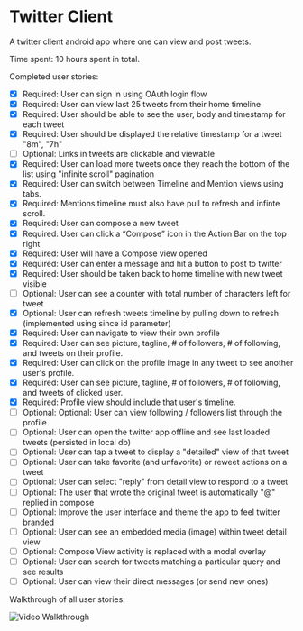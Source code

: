 # Twitter Client

A twitter client android app where one can view and post tweets.

Time spent: 10 hours spent in total.

Completed user stories:

 * [x] Required: User can sign in using OAuth login flow
 * [x] Required: User can view last 25 tweets from their home timeline
 * [x] Required: User should be able to see the user, body and timestamp for each tweet
 * [x] Required: User should be displayed the relative timestamp for a tweet "8m", "7h"
 * [ ] Optional: Links in tweets are clickable and viewable
 * [x] Required: User can load more tweets once they reach the bottom of the list using "infinite scroll" pagination
 * [x] Required: User can switch between Timeline and Mention views using tabs.
 * [x] Required: Mentions timeline must also have pull to refresh and infinte scroll.
 * [x] Required: User can compose a new tweet
 * [x] Required: User can click a “Compose” icon in the Action Bar on the top right
 * [x] Required: User will have a Compose view opened
 * [x] Required: User can enter a message and hit a button to post to twitter
 * [x] Required: User should be taken back to home timeline with new tweet visible
 * [ ] Optional: User can see a counter with total number of characters left for tweet
 * [x] Optional: User can refresh tweets timeline by pulling down to refresh (implemented using since id parameter)
 * [x] Required: User can navigate to view their own profile
 * [x] Required: User can see picture, tagline, # of followers, # of following, and tweets on their profile.
 * [x] Required: User can click on the profile image in any tweet to see another user's profile.
 * [x] Required: User can see picture, tagline, # of followers, # of following, and tweets of clicked user.
 * [x] Required: Profile view should include that user's timeline.
 * [ ] Optional: Optional: User can view following / followers list through the profile
 * [ ] Optional: User can open the twitter app offline and see last loaded tweets (persisted in local db)
 * [ ] Optional: User can tap a tweet to display a "detailed" view of that tweet
 * [ ] Optional: User can take favorite (and unfavorite) or reweet actions on a tweet
 * [ ] Optional: User can select "reply" from detail view to respond to a tweet
 * [ ] Optional: The user that wrote the original tweet is automatically "@" replied in compose
 * [ ] Optional: Improve the user interface and theme the app to feel twitter branded
 * [ ] Optional: User can see an embedded media (image) within tweet detail view
 * [ ] Optional: Compose View activity is replaced with a modal overlay
 * [ ] Optional: User can search for tweets matching a particular query and see results
 * [ ] Optional: User can view their direct messages (or send new ones)
 
Walkthrough of all user stories:

![Video Walkthrough](twitter_client_demo.gif)


